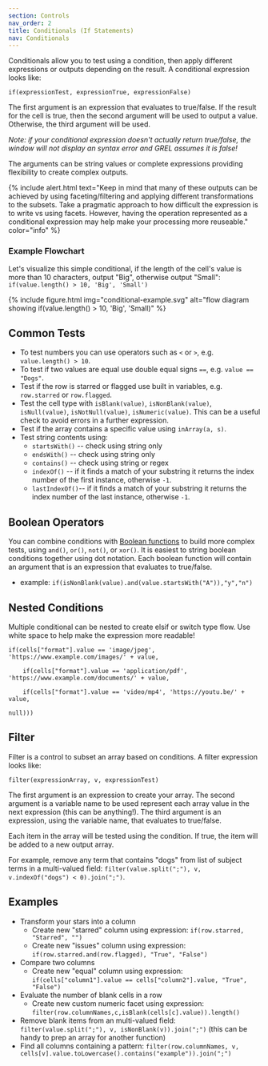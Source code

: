 ```yaml
---
section: Controls
nav_order: 2
title: Conditionals (If Statements)
nav: Conditionals
---
```


Conditionals allow you to test using a condition, then apply different expressions or outputs depending on the result.
A conditional expression looks like:

`if(expressionTest, expressionTrue, expressionFalse)`

The first argument is an expression that evaluates to true/false.
If the result for the cell is true, then the second argument will be used to output a value.
Otherwise, the third argument will be used. 

*Note: if your conditional expression doesn't actually return true/false, the window will not display an syntax error and GREL assumes it is false!*

The arguments can be string values or complete expressions providing flexibility to create complex outputs.

{% include alert.html text="Keep in mind that many of these outputs can be achieved by using faceting/filtering and applying different transformations to the subsets. 
Take a pragmatic approach to how difficult the expression is to write vs using facets. 
However, having the operation represented as a conditional expression may help make your processing more reuseable." color="info" %}

### Example Flowchart

Let's visualize this simple conditional, if the length of the cell's value is more than 10 characters, output "Big", otherwise output "Small": `if(value.length() > 10, 'Big', 'Small')`

{% include figure.html img="conditional-example.svg" alt="flow diagram showing if(value.length() > 10, 'Big', 'Small)" %}

## Common Tests

- To test numbers you can use operators such as `<` or `>`, e.g. `value.length() > 10`.
- To test if two values are equal use double equal signs `==`, e.g. `value == "Dogs"`.
- Test if the row is starred or flagged use built in variables, e.g. `row.starred` or `row.flagged`.
- Test the cell type with `isBlank(value)`, `isNonBlank(value)`, `isNull(value)`, `isNotNull(value)`, `isNumeric(value)`. This can be a useful check to avoid errors in a further expression.
- Test if the array contains a specific value using `inArray(a, s)`.
- Test string contents using:
    - `startsWith()` -- check using string only
    - `endsWith()` -- check using string only
    - `contains()` -- check using string or regex
    - `indexOf()` -- if it finds a match of your substring it returns the index number of the first instance, otherwise `-1`.
    - `lastIndexOf()`-- if it finds a match of your substring it returns the index number of the last instance, otherwise `-1`. 

## Boolean Operators

You can combine conditions with [Boolean functions](https://openrefine.org/docs/manual/grelfunctions#boolean-functions) to build more complex tests, using `and()`, `or()`, `not()`, or `xor()`.
It is easiest to string boolean conditions together using dot notation. 
Each boolean function will contain an argument that is an expression that evaluates to true/false.

- example: `if(isNonBlank(value).and(value.startsWith("A")),"y","n")`

## Nested Conditions

Multiple conditional can be nested to create elsif or switch type flow. 
Use white space to help make the expression more readable!

```
if(cells["format"].value == 'image/jpeg', 'https://www.example.com/images/' + value,

    if(cells["format"].value == 'application/pdf', 'https://www.example.com/documents/' + value,

    if(cells["format"].value == 'video/mp4', 'https://youtu.be/' + value,

null)))
```

## Filter 

Filter is a control to subset an array based on conditions.
A filter expression looks like:

`filter(expressionArray, v, expressionTest)`

The first argument is an expression to create your array.
The second argument is a variable name to be used represent each array value in the next expression (this can be anything!).
The third argument is an expression, using the variable name, that evaluates to true/false.

Each item in the array will be tested using the condition.
If true, the item will be added to a new output array. 

For example, remove any term that contains "dogs" from list of subject terms in a multi-valued field: `filter(value.split(";"), v, v.indexOf("dogs") < 0).join(";")`.

## Examples

- Transform your stars into a column 
    - Create new "starred" column using expression: `if(row.starred, "Starred", "")`
    - Create new "issues" column using expression: `if(row.starred.and(row.flagged), "True", "False")` 
- Compare two columns 
    - Create new "equal" column using expression: `if(cells["column1"].value == cells["column2"].value, "True", "False")`
- Evaluate the number of blank cells in a row
    - Create new custom numeric facet using expression: `filter(row.columnNames,c,isBlank(cells[c].value)).length()`
- Remove blank items from an multi-valued field: `filter(value.split(";"), v, isNonBlank(v)).join(";")` (this can be handy to prep an array for another function)
- Find all columns containing a pattern: `filter(row.columnNames, v, cells[v].value.toLowercase().contains("example")).join(";")`
